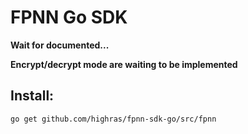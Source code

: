 # FPNN Go SDK

**Wait for documented...**

**Encrypt/decrypt mode are waiting to be implemented**

## Install:

	go get github.com/highras/fpnn-sdk-go/src/fpnn